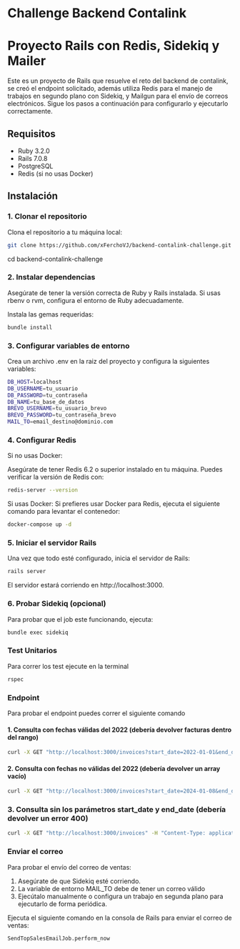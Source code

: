 # Challenge Backend Contalink

# Proyecto Rails con Redis, Sidekiq y Mailer

Este es un proyecto de Rails que resuelve el reto del backend de contalink, se creó el endpoint solicitado, además utiliza Redis para el manejo de trabajos en segundo plano con Sidekiq, y Mailgun para el envío de correos electrónicos. Sigue los pasos a continuación para configurarlo y ejecutarlo correctamente.

## Requisitos

- Ruby 3.2.0
- Rails 7.0.8
- PostgreSQL
- Redis (si no usas Docker)

## Instalación

### 1. Clonar el repositorio

Clona el repositorio a tu máquina local:

```bash
git clone https://github.com/xFerchoVJ/backend-contalink-challenge.git
```
cd backend-contalink-challenge


### 2. Instalar dependencias
Asegúrate de tener la versión correcta de Ruby y Rails instalada. Si usas rbenv o rvm, configura el entorno de Ruby adecuadamente.

Instala las gemas requeridas:
```bash
bundle install
```

### 3. Configurar variables de entorno

Crea un archivo .env en la raiz del proyecto y configura la siguientes variables:
```bash
DB_HOST=localhost
DB_USERNAME=tu_usuario
DB_PASSWORD=tu_contraseña
DB_NAME=tu_base_de_datos
BREVO_USERNAME=tu_usuario_brevo
BREVO_PASSWORD=tu_contraseña_brevo
MAIL_TO=email_destino@dominio.com
```

### 4. Configurar Redis

Si no usas Docker:

Asegúrate de tener Redis 6.2 o superior instalado en tu máquina. Puedes verificar la versión de Redis con:

```bash
redis-server --version
```

Si usas Docker:
Si prefieres usar Docker para Redis, ejecuta el siguiente comando para levantar el contenedor:

```bash
docker-compose up -d
```

### 5. Iniciar el servidor Rails

Una vez que todo esté configurado, inicia el servidor de Rails:

```bash
rails server
```
El servidor estará corriendo en http://localhost:3000.

### 6. Probar Sidekiq (opcional)

Para probar que el job este funcionando, ejecuta: 
```bash
bundle exec sidekiq
```

### Test Unitarios 
Para correr los test ejecute en la terminal

```bash
rspec
```

### Endpoint
Para probar el endpoint puedes correr el siguiente comando

#### 1. Consulta con fechas válidas del 2022 (debería devolver facturas dentro del rango)

```bash
curl -X GET "http://localhost:3000/invoices?start_date=2022-01-01&end_date=2022-01-07" -H "Content-Type: application/json"
```

#### 2. Consulta con fechas no válidas del 2022 (debería devolver un array vacío)

```bash
curl -X GET "http://localhost:3000/invoices?start_date=2024-01-08&end_date=2024-01-14" -H "Content-Type: application/json"
```

### 3. Consulta sin los parámetros start_date y end_date (debería devolver un error 400)

```bash
curl -X GET "http://localhost:3000/invoices" -H "Content-Type: application/json"
```

### Enviar el correo

Para probar el envío del correo de ventas:
1. Asegúrate de que Sidekiq esté corriendo.
2. La variable de entorno MAIL_TO
debe de tener un correo válido
3. Ejecútalo manualmente o configura un trabajo en segunda plano para ejecutarlo de forma periódica.

Ejecuta el siguiente comando en la consola de Rails para enviar el correo de ventas:
```bash
SendTopSalesEmailJob.perform_now
```



